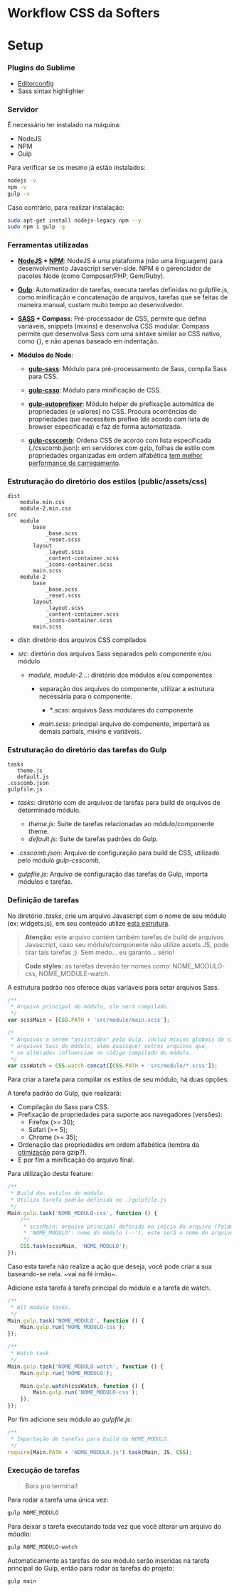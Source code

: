 Workflow CSS da Softers
====================================================

# Setup

### Plugins do Sublime

* [Editorconfig](http://editorconfig.org)
* Sass sintax highlighter

### Servidor

É necessário ter instalado na máquina:
* NodeJS
* NPM
* Gulp

Para verificar se os mesmo já estão instalados:

```sh
nodejs -v
npm -v
gulp -v
```

Caso contrário, para realizar instalação:

```sh
sudo apt-get install nodejs-legacy npm --y
sudo npm i gulp -g
```

### Ferramentas utilizadas

* **[NodeJS](http://nodejs.com) + [NPM](http://npmjs.org)**:
NodeJS é uma plataforma (não uma linguagem) para desenvolvimento Javascript server-side. NPM é o gerenciador de pacotes Node (como Composer/PHP, Gem/Ruby).

* **[Gulp](http://gulpjs.com)**:
Automatizador de tarefas, executa tarefas definidas no gulpfile.js, como minificação e concatenação de arquivos, tarefas que se feitas de maneira manual, custam muito tempo ao desenvolvedor.

* **[SASS](http://sass-lang.com) + Compass**:
Pré-processador de CSS, permite que defina variáveis, snippets (mixins) e desenvolva CSS modular. Compass permite que desenvolva Sass com uma sintaxe similar ao CSS nativo, como {}, e não apenas baseado em indentação.

* **Módulos do Node**:

    * **[gulp-sass](https://www.npmjs.com/package/gulp-sass)**: Módulo para pré-processamento de Sass, compila Sass para CSS.

    * **[gulp-csso](https://www.npmjs.com/package/gulp-csso)**: Módulo para minificação de CSS.

    * **[gulp-autoprefixer](https://www.npmjs.com/package/gulp-autoprefixer)**: Módulo helper de prefixação automática de propriedades (e valores) no CSS. Procura ocorrências de propriedades que necessitem prefixo (de acordo com lista de browser especificada) e faz de forma automatizada.

    * **[gulp-csscomb](https://www.npmjs.com/package/gulp-csscomb)**: Ordena CSS de acordo com lista especificada (./csscomb.json): em servidores com gzip, folhas de estilo com propriedades organizadas em ordem alfabética [tem melhor performance de carregamento](http://goo.gl/roiEs8).

### Estruturação do diretório dos estilos (public/assets/css)

```
dist
    module.min.css
    module-2.min.css
src
    module
        base
            _base.scss
            _reset.scss
        layout
            _layout.scss
            _content-container.scss
            _icons-container.scss
        main.scss
    module-2
        base
            _base.scss
            _reset.scss
        layout
            _layout.scss
            _content-container.scss
            _icons-container.scss
        main.scss
```

* *dist*: diretório dos arquivos CSS compilados

* *src*: diretório dos arquivos Sass separados pelo componente e/ou módulo

    * *module, module-2...*: diretório dos módulos e/ou componentes

        * separação dos arquivos do componente, utilizar a estrutura necessária para o componente.
            * **.scss*: arquivos Sass modulares do componente

        * *main.scss*: principal arquivo do componente, importará as demais partials, mixins e variáveis.

### Estruturação do diretório das tarefas do Gulp

```
tasks
   theme.js
   default.js
.csscomb.json
gulpfile.js
```

* *tasks*: diretório com de arquivos de tarefas para build de arquivos de determinado módulo.

    * *theme.js*: Suite de tarefas relacionadas ao módulo/componente theme.
    * *default.js*: Suite de tarefas padrões do Gulp.

* *.csscomb.json*: Arquivo de configuração para build de CSS, utilizado pelo módulo *gulp-csscomb*.

* *gulpfile.js*: Arquivo de configuração das tarefas do Gulp, importa módulos e tarefas.

### Definição de tarefas

No diretório *.tasks*, crie um arquivo Javascript com o nome de seu módulo (ex: widgets.js), em seu conteúdo utilize [esta estrutura](http://goo.gl/7cc6NE).

> **Atenção:** este arquivo contém também tarefas de build de arquivos Javascript, caso seu módulo/componente não utilize assets JS, pode tirar tais tarefas ;). Sem medo... eu garanto... sério!

> **Code styles:** as tarefas deverão ter nomes como: NOME_MODULO-css, NOME_MODULE-watch.

A estrutura padrão nos oferece duas varíaveis para setar arquivos Sass.
```js
/**
 * Arquivo principal do módulo, ele será compilado.
 */
var scssMain = [CSS.PATH + 'src/module/main.scss'];

/*
 * Arquivos a serem "assistidos" pelo Gulp, inclui mixins globais do sistema e
 * arquivos Sass do módulo, além quaisquer outros arquivos que,
 * se alterados influenciam no código compilado do módulo.
 */
var cssWatch = CSS.watch.concat([CSS.PATH + 'src/module/*.scss']);
```
Para criar a tarefa para compilar os estilos de seu módulo, há duas opções:

A tarefa padrão do Gulp, que realizará:
* Compilação do Sass para CSS.
* Prefixação de propriedades para suporte aos navegadores (versões):
    * Firefox (>= 30);
    * Safari (>= 5);
    * Chrome (>= 35);
* Ordenação das propriedades em ordem alfabética (lembra da [otimização](http://goo.gl/roiEs8) para gzip?).
* E por fim a minificação do arquivo final.

Para utilização desta feature:
```js
/**
 * Build dos estilos do módulo.
 * Utiliza tarefa padrão definida no ./gulpfile.js
 */
Main.gulp.task('NOME_MODULO-css', function () {
    /**
     * scssMain: arquivo principal definido no início do arquivo (falamos dele acima).
     * 'NOME_MODULO': nome do módulo (--'), este será o nome do arquivo compilado (NOME_MODULO.min.css)
     */
    CSS.task(scssMain, 'NOME_MODULO');
});
```
Caso esta tarefa não realize a ação que deseja, você pode criar a sua baseando-se nela. ~vai na fé irmão~.

Adicione esta tarefa à tarefa principal do módulo e a tarefa de watch.
```js
/**
 * All module tasks.
 */
Main.gulp.task('NOME_MODULO', function () {
    Main.gulp.run('NOME_MODULO-css');
});

/**
 * Watch task
 */
Main.gulp.task('NOME_MODULO-watch', function () {
    Main.gulp.run('NOME_MODULO');

    Main.gulp.watch(cssWatch, function () {
        Main.gulp.run('NOME_MODULO-css');
    });
});
```
Por fim adicione seu módulo ao *gulpfile.js*:

```js
/**
 * Importação de tarefas para build do NOME_MODULO.
 */
require(Main.PATH + 'NOME_MODULO.js').task(Main, JS, CSS);
```

### Execução de tarefas

> Bora pro terminal!

Para rodar a tarefa uma única vez:
```sh
gulp NOME_MODULO
```
Para deixar a tarefa executando toda vez que você alterar um  arquivo do móudlo:
```sh
gulp NOME_MODULO-watch
```
Automaticamente as tarefas do seu módulo serão inseridas na tarefa principal do Gulp, então para rodar as tarefas do projeto:
```sh
gulp main
```